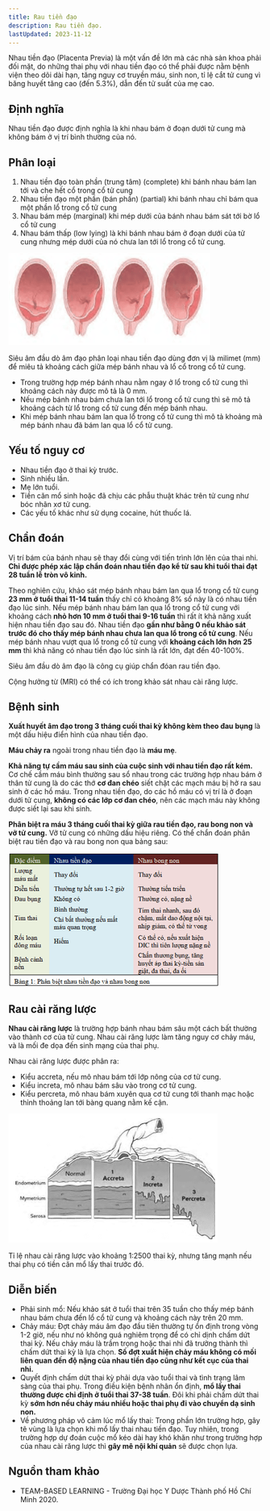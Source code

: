 ```yaml
---
title: Rau tiền đạo
description: Rau tiền đạo.
lastUpdated: 2023-11-12
---
```


Nhau tiền đạo (Placenta Previa) là một vấn đề lớn mà các nhà sản khoa phải đối mặt, do những thai phụ với nhau tiền đạo có thể phải được nằm bệnh viện theo dõi dài hạn, tăng nguy cơ truyền máu, sinh non, tỉ lệ cắt tử cung vì băng huyết tăng cao (đến 5.3%), dẫn đến tử suất của mẹ cao.

## Định nghĩa

Nhau tiền đạo được định nghĩa là khi nhau bám ở đoạn dưới tử cung mà không bám ở vị trí bình thường của nó.

## Phân loại

1. Nhau tiền đạo toàn phần (trung tâm) (complete) khi bánh nhau bám lan tới và che hết cổ trong cổ tử cung
2. Nhau tiền đạo một phần (bán phần) (partial) khi bánh nhau chỉ bám qua một phần lổ trong cổ tử cung
3. Nhau bám mép (marginal) khi mép dưới của bánh nhau bám sát tới bờ lổ cổ tử cung
4. Nhau bám thấp (low lying) là khi bánh nhau bám ở đoạn dưới của tử cung nhưng mép dưới của nó chưa lan tới lổ trong cổ tử cung.

![Phân loại rau tiền đạo](../../../assets/benh-hoc-san-khoa/rau-tien-dao/phan-loai-rau-tien-dao.png)

Siêu âm đầu dò âm đạo phân loại nhau tiền đạo dùng đơn vị là milimet (mm) để miêu tả khoảng cách giữa mép bánh nhau và lổ cổ trong cổ tử cung.

- Trong trường hợp mép bánh nhau nằm ngay ở lổ trong cổ tử cung thì khoảng cách này được mô tả là 0 mm.
- Nếu mép bánh nhau bám chưa lan tới lổ trong cổ tử cung thì sẽ mô tả khoảng cách từ lổ trong cổ tử cung đến mép bánh nhau.
- Khi mép bánh nhau bám lan qua lổ trong cổ tử cung thì mô tả khoảng mà mép bánh nhau đã bám lan qua lổ cổ tử cung.

## Yếu tố nguy cơ

- Nhau tiền đạo ở thai kỳ trước.
- Sinh nhiều lần.
- Mẹ lớn tuổi.
- Tiền căn mổ sinh hoặc đã chịu các phẫu thuật khác trên tử cung như bóc nhân xơ tử cung.
- Các yếu tố khác như sử dụng cocaine, hút thuốc lá.

## Chẩn đoán

Vị trí bám của bánh nhau sẽ thay đổi cùng với tiến trình lớn lên của thai nhi. **Chỉ được phép xác lập chẩn đoán nhau tiền đạo kể từ sau khi tuổi thai đạt 28 tuần lễ tròn vô kinh.**

Theo nghiên cứu, khảo sát mép bánh nhau bám lan qua lổ trong cổ tử cung **23 mm ở tuổi thai 11-14 tuần** thấy chỉ có khoảng 8% số này là có nhau tiền đạo lúc sinh. Nếu mép bánh nhau bám lan qua lổ trong cổ tử cung với khoảng cách **nhỏ hơn 10 mm ở tuổi thai 9-16 tuần** thì rất ít khả năng xuất hiện nhau tiền đạo sau đó. Nhau tiền đạo **gần như bằng 0 nếu khảo sát trước đó cho thấy mép bánh nhau chưa lan qua lổ trong cổ tử cung**. Nếu mép bánh nhau vượt qua lổ trong cổ tử cung với **khoảng cách lớn hơn 25 mm** thì khả năng có nhau tiền đạo lúc sinh là rất lớn, đạt đến 40-100%.

Siêu âm đầu dò âm đạo là công cụ giúp chẩn đóan rau tiền đạo.

Cộng hưởng từ (MRI) có thể có ích trong khảo sát nhau cài răng lược.

## Bệnh sinh

**Xuất huyết âm đạo trong 3 tháng cuối thai kỳ không kèm theo đau bụng** là một dấu hiệu điển hình của nhau tiền đạo.

**Máu chảy ra** ngoài trong nhau tiền đạo là **máu mẹ**.

**Khả năng tự cầm máu sau sinh của cuộc sinh với nhau tiền đạo rất kém.** Cơ chế cầm máu bình thường sau sổ nhau trong các trường hợp nhau bám ở thân tử cung là do các thớ **cơ đan chéo** siết chặt các mạch máu bị hở ra sau sinh ở các hồ máu. Trong nhau tiền đạo, do các hồ máu có vị trí là ở đoạn dưới tử cung, **không có các lớp cơ đan chéo**, nên các mạch máu này không được siết lại sau khi sinh.

**Phân biệt ra máu 3 tháng cuối thai kỳ giữa rau tiền đạo, rau bong non và vỡ tử cung.** Vỡ tử cung có những dấu hiệu riêng. Có thể chẩn đoán phân biệt rau tiền đạo và rau bong non qua bảng sau:

![Phân biệt rau tiền đạo và rau cài răng lược](../../../assets/benh-hoc-san-khoa/rau-tien-dao/phan-biet-rau-tien-dao-va-rau-cai-rang-luoc.png)

## Rau cài răng lược

**Nhau cài răng lược** là trường hợp bánh nhau bám sâu một cách bất thường vào thành cơ của tử cung. Nhau cài răng lược làm tăng nguy cơ chảy máu, và là mối đe dọa đến sinh mạng của thai phụ.

Nhau cài răng lược được phân ra:

- Kiểu accreta, nếu mô nhau bám tới lớp nông của cơ tử cung.
- Kiểu increta, mô nhau bám sâu vào trong cơ tử cung.
- Kiểu percreta, mô nhau bám xuyên qua cơ tử cung tới thanh mạc hoặc thỉnh thoảng lan tới bàng quang nằm kế cận.

![Phân loại rau cài răng lược](../../../assets/benh-hoc-san-khoa/rau-tien-dao/phan-loai-rau-cai-rang-luoc.png)

Tỉ lệ nhau cài răng lược vào khoảng 1:2500 thai kỳ, nhưng tăng mạnh nếu thai phụ có tiền căn mổ lấy thai trước đó.

## Diễn biến

- Phải sinh mổ: Nếu khảo sát ở tuổi thai trên 35 tuần cho thấy mép bánh nhau bám chưa đến lổ cổ tử cung và khoảng cách này trên 20 mm.
- Chảy máu: Đợt chảy máu âm đạo đầu tiên thường tự ổn định trong vòng 1-2 giờ, nếu như nó không quá nghiêm trọng để có chỉ dịnh chấm dứt thai kỳ. Nếu chảy máu là trầm trọng hoặc thai nhi đã trưởng thành thì chấm dứt thai kỳ là lựa chọn. **Số đợt xuất hiện chảy máu không có mối liên quan đến độ nặng của nhau tiền đạo cũng như kết cục của thai nhi.**
- Quyết định chấm dứt thai kỳ phải dựa vào tuổi thai và tình trạng lâm sàng của thai phụ. Trong điều kiện bệnh nhân ổn định, **mổ lấy thai thường được chỉ định ở tuổi thai 37-38 tuần**. Đôi khi phải chấm dứt thai kỳ **sớm hơn nếu chảy máu nhiều hoặc thai phụ đi vào chuyển dạ sinh non.**
- Về phương pháp vô cảm lúc mổ lấy thai: Trong phần lớn trường hợp, gây tê vùng là lựa chọn khi mổ lấy thai nhau tiền đạo. Tuy nhiên, trong trường hợp dự đoán cuộc mổ kéo dài hay khó khăn như trong trường hợp của nhau cài răng lược thì **gây mê nội khí quản** sẽ được chọn lựa.

## Nguồn tham khảo

- TEAM-BASED LEARNING - Trường Đại học Y Dược Thành phố Hồ Chí Minh 2020.
